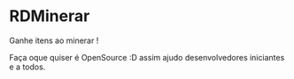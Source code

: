 # RDMinerar
Ganhe itens ao minerar !

Faça oque quiser é OpenSource :D assim ajudo desenvolvedores iniciantes e a todos.

